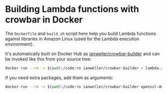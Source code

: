 # Building Lambda functions with crowbar in Docker

The `Dockerfile` and `build.sh` script here help you build Lambda functions against libraries in Amazon Linux (used for the Lambda execution environment).

It's automatically built on Docker Hub as [ianweller/crowbar-builder](https://hub.docker.com/r/ianweller/crowbar-builder/) and can be invoked like this from your source tree:

```bash
docker run --rm -v $(pwd):/code:ro ianweller/crowbar-builder > lambda.zip
```

If you need extra packages, add them as arguments:

```bash
docker run --rm -v $(pwd):/code:ro ianweller/crowbar-builder openssl-devel > lambda.zip
```
